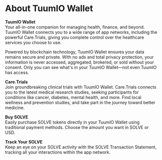 # About TuumIO Wallet

**TuumIO Wallet**\
Your all-in-one companion for managing health, finance, and beyond. TuumIO Wallet connects you to a wide range of app networks, including the powerful Care.Trials, giving you complete control over the healthcare services you choose to use.

Powered by blockchain technology, TuumIO Wallet ensures your data remains secure and private. With no ads and total privacy protection, your information is never accessed, aggregated, brokered, or sold without your consent. Only you can see what's in your TuumIO Wallet—not even TuumIO has access.

**Care.Trials**\
Join groundbreaking clinical trials with TuumIO Wallet. Care.Trials connects you to the latest medical research studies, seeking participants for conditions like cancer, diabetes, mental health, and more. Find local wellness and prevention studies, and take part in the journey toward better medicine.

**Buy SOLVE**\
Easily purchase SOLVE tokens directly in your TuumIO Wallet using traditional payment methods. Choose the amount you want in SOLVE or USD.

**Track Your SOLVE**\
Keep an eye on your SOLVE activity with the SOLVE Transaction Statement, tracking all your interactions within the app network.
